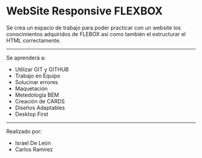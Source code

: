 # WebSite Responsive FLEXBOX
Se crea un espacio de trabajo para poder practicar con un website los conocimientos adquiridos de FLEBOX así como también el estructurar el HTML correctamente.

---

Se aprenderá a: 
- Utilizar GIT y GITHUB
- Trabajo en Equipo
- Solucinar errores
- Maquetación 
- Metedología BEM
- Creación de CARDS 
- Diseños Adaptables 
- Desktop First 

---

Realizado por: 

- Israel De León 
- Carlos Ramirez
